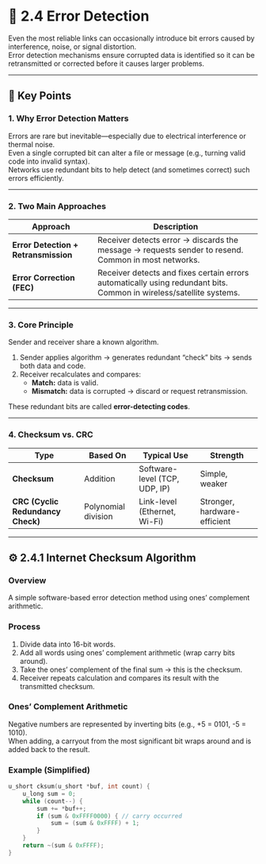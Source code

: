 # 🧭 2.4 Error Detection

Even the most reliable links can occasionally introduce bit errors caused by interference, noise, or signal distortion.  
Error detection mechanisms ensure corrupted data is identified so it can be retransmitted or corrected before it causes larger problems.

---

## 🔑 Key Points

### 1. Why Error Detection Matters
Errors are rare but inevitable—especially due to electrical interference or thermal noise.  
Even a single corrupted bit can alter a file or message (e.g., turning valid code into invalid syntax).  
Networks use redundant bits to help detect (and sometimes correct) such errors efficiently.

---

### 2. Two Main Approaches

| Approach | Description |
|-----------|--------------|
| **Error Detection + Retransmission** | Receiver detects error → discards the message → requests sender to resend. Common in most networks. |
| **Error Correction (FEC)** | Receiver detects and fixes certain errors automatically using redundant bits. Common in wireless/satellite systems. |

---

### 3. Core Principle
Sender and receiver share a known algorithm.  

1. Sender applies algorithm → generates redundant “check” bits → sends both data and code.  
2. Receiver recalculates and compares:  
   - **Match:** data is valid.  
   - **Mismatch:** data is corrupted → discard or request retransmission.  

These redundant bits are called **error-detecting codes**.

---

### 4. Checksum vs. CRC

| Type | Based On | Typical Use | Strength |
|------|-----------|-------------|-----------|
| **Checksum** | Addition | Software-level (TCP, UDP, IP) | Simple, weaker |
| **CRC (Cyclic Redundancy Check)** | Polynomial division | Link-level (Ethernet, Wi-Fi) | Stronger, hardware-efficient |

---

## ⚙️ 2.4.1 Internet Checksum Algorithm

### Overview
A simple software-based error detection method using ones’ complement arithmetic.

### Process
1. Divide data into 16-bit words.  
2. Add all words using ones’ complement arithmetic (wrap carry bits around).  
3. Take the ones’ complement of the final sum → this is the checksum.  
4. Receiver repeats calculation and compares its result with the transmitted checksum.

### Ones’ Complement Arithmetic
Negative numbers are represented by inverting bits (e.g., +5 = 0101, -5 = 1010).  
When adding, a carryout from the most significant bit wraps around and is added back to the result.

### Example (Simplified)
```c
u_short cksum(u_short *buf, int count) {
    u_long sum = 0;
    while (count--) {
        sum += *buf++;
        if (sum & 0xFFFF0000) { // carry occurred
            sum = (sum & 0xFFFF) + 1;
        }
    }
    return ~(sum & 0xFFFF);
}

